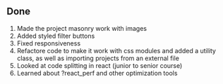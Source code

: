 ## Done

1. Made the project masonry work with images
2. Added styled filter buttons
3. Fixed responsiveness 
4. Refactore code to make it work with css modules and added a utility class, as well as importing projects from an external file
5. Looked at code splitting in react (junior to senior course)
6. Learned about ?react_perf and other optimization tools
